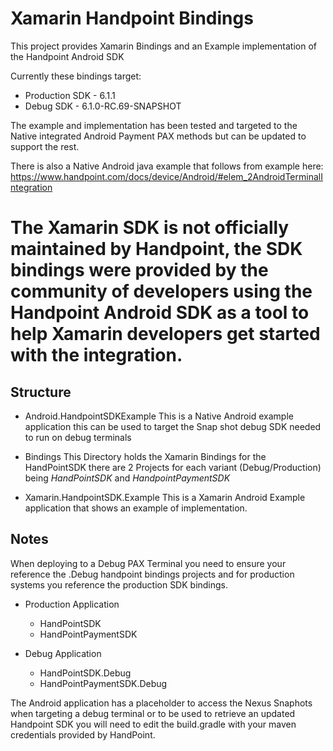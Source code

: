 
# Xamarin Handpoint Bindings
This project provides Xamarin Bindings and an Example implementation of the Handpoint Android SDK

Currently these bindings target:
- Production SDK - 6.1.1
- Debug SDK - 6.1.0-RC.69-SNAPSHOT

The example and implementation has been tested and targeted to the Native integrated Android Payment PAX methods but can be updated to support the rest.

There is also a Native Android java example that follows from example here: https://www.handpoint.com/docs/device/Android/#elem_2AndroidTerminalIntegration

# The Xamarin SDK is not officially maintained by Handpoint, the SDK bindings were provided by the community of developers using the Handpoint Android SDK as a tool to help Xamarin developers get started with the integration. 

## Structure

- Android.HandpointSDKExample
This is a Native Android example application this can be used to target the Snap shot debug SDK needed to run on debug terminals
 
- Bindings
This Directory holds the Xamarin Bindings for the HandPointSDK there are 2 Projects for each variant (Debug/Production) being *HandPointSDK* and *HandpointPaymentSDK* 

- Xamarin.HandpointSDK.Example
This is a Xamarin Android Example application that shows an example of implementation.
 
## Notes
When deploying to a Debug PAX Terminal you need to ensure your reference the .Debug handpoint bindings projects and for production systems you reference the production SDK bindings. 

- Production Application
	* HandPointSDK
	* HandPointPaymentSDK

- Debug Application
	* HandPointSDK.Debug
	* HandPointPaymentSDK.Debug

The Android application has a placeholder to access the Nexus Snaphots  when targeting a debug terminal or to be used to retrieve an updated Handpoint SDK you will need to edit the build.gradle with your maven credentials provided by HandPoint.

